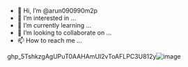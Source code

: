- 👋 Hi, I’m @arun090990m2p
- 👀 I’m interested in ...
- 🌱 I’m currently learning ...
- 💞️ I’m looking to collaborate on ...
- 📫 How to reach me ...

<!---
arun090990m2p/arun090990m2p is a ✨ special ✨ repository because its `README.md` (this file) appears on your GitHub profile.
You can click the Preview link to take a look at your changes.
--->




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![image](https://user-images.githubusercontent.com/118187504/201807485-61ab232a-3df0-4a82-b32d-8c509422e9b7.png)
